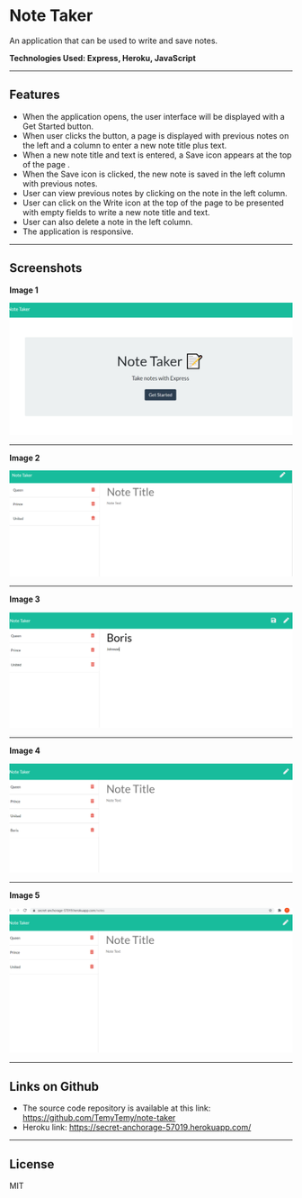 # Note Taker
  An application that can be used to write and save notes.

**Technologies Used: Express, Heroku, JavaScript**

***


## Features

- When the application opens, the user interface will be displayed with a Get Started button.
- When user clicks the button, a page is displayed with previous notes on the left and a column to enter a new note title plus text.
- When a new note title and text is entered, a Save icon appears at the top of the page .
- When the Save icon is clicked, the new note is saved in the left column with previous notes.
- User can view previous notes by clicking on the note in the left column.
- User can click on the Write icon at the top of the page to be presented with empty fields to write a new note title and text.
- User can also delete a note in the left column.
- The application is responsive.


***







## Screenshots


**Image 1**  

  ![alt text](https://github.com/TemyTemy/note-taker/blob/main/assets/screenshot1.PNG)

***

**Image 2**

 ![alt text](https://github.com/TemyTemy/note-taker/blob/main/assets/screenshot2.PNG)
 
 ***

**Image 3**

 ![alt text](https://github.com/TemyTemy/note-taker/blob/main/assets/screenshot3.PNG)


***

**Image 4**

 ![alt text](https://github.com/TemyTemy/note-taker/blob/main/assets/screenshot4.PNG)



***

**Image 5**

 ![alt text](https://github.com/TemyTemy/note-taker/blob/main/assets/screenshot5.PNG)


***




## Links on Github

- The source code repository is available at this link: https://github.com/TemyTemy/note-taker
- Heroku link: https://secret-anchorage-57019.herokuapp.com/

***

## License
MIT
